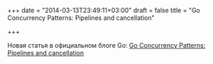 +++
date = "2014-03-13T23:49:11+03:00"
draft = false
title = "Go Concurrency Patterns: Pipelines and cancellation"

+++

<p>Новая статья в официальном блоге Go: <a href="http://blog.golang.org/pipelines">Go Concurrency Patterns: Pipelines and cancellation</a></p>

